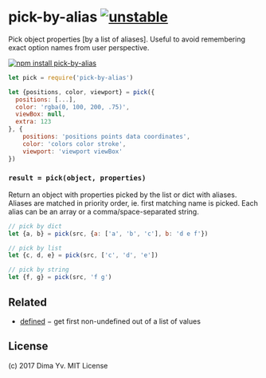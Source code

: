 # pick-by-alias [![unstable](https://img.shields.io/badge/stability-unstable-green.svg)](http://github.com/badges/stability-badges)

Pick object properties [by a list of aliases]. Useful to avoid remembering exact option names from user perspective.

[![npm install pick-by-alias](https://nodei.co/npm/pick-by-alias.png?mini=true)](https://npmjs.org/package/pick-by-alias/)

```js
let pick = require('pick-by-alias')

let {positions, color, viewport} = pick({
  positions: [...],
  color: 'rgba(0, 100, 200, .75)',
  viewBox: null,
  extra: 123
}, {
	positions: 'positions points data coordinates',
	color: 'colors color stroke',
	viewport: 'viewport viewBox'
})
```

### `result = pick(object, properties)`

Return an object with properties picked by the list or dict with aliases. Aliases are matched in priority order, ie. first matching name is picked. Each alias can be an array or a comma/space-separated string.

```js
// pick by dict
let {a, b} = pick(src, {a: ['a', 'b', 'c'], b: 'd e f'})

// pick by list
let {c, d, e} = pick(src, ['c', 'd', 'e'])

// pick by string
let {f, g} = pick(src, 'f g')
```

## Related

* [defined](https://www.npmjs.com/package/defined) − get first non-undefined out of a list of values

## License

(c) 2017 Dima Yv. MIT License
